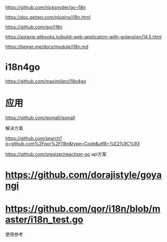

https://github.com/nicksnyder/go-i18n  

https://doc.getqor.com/plugins/i18n.html  

https://github.com/qor/i18n 

https://astaxie.gitbooks.io/build-web-application-with-golang/en/14.5.html

https://beego.me/docs/module/i18n.md 

# i18n4go

https://github.com/maximilien/i18n4go

# 应用

https://github.com/gomall/gomall  

解决方案 

https://github.com/search?q=github.com%2Fqor%2Fi18n&type=Code&utf8=%E2%9C%93  

 


 https://github.com/oreqizer/reactizer-go   api方案 

# https://github.com/dorajistyle/goyangi 


# https://github.com/qor/i18n/blob/master/i18n_test.go  

使用参考  
